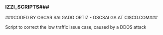### IZZI_SCRIPTS###

###CODED BY OSCAR SALGADO ORTIZ - OSCSALGA AT CISCO.COM###

Script to correct the low traffic issue case, caused by a DDOS attack
